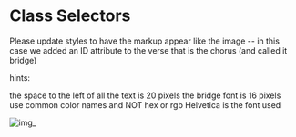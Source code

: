 # Class Selectors

Please update styles to have the markup appear like the image 
-- in this case we added an ID attribute to the verse that is 
the chorus (and called it bridge)

hints:

the space to the left of all the text is 20 pixels
the bridge font is 16 pixels
use common color names and NOT hex or rgb
Helvetica is the font used


![img](http://fewd.us/FEWDpress/wp-content/uploads/2014/08/Screen-Shot-2014-08-23-at-1.31.57-AM.png)_
